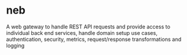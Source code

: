 # neb
A web gateway to handle REST API requests and provide access to individual back end services, handle domain setup use cases, authentication, security, metrics, request/response transformations and logging
